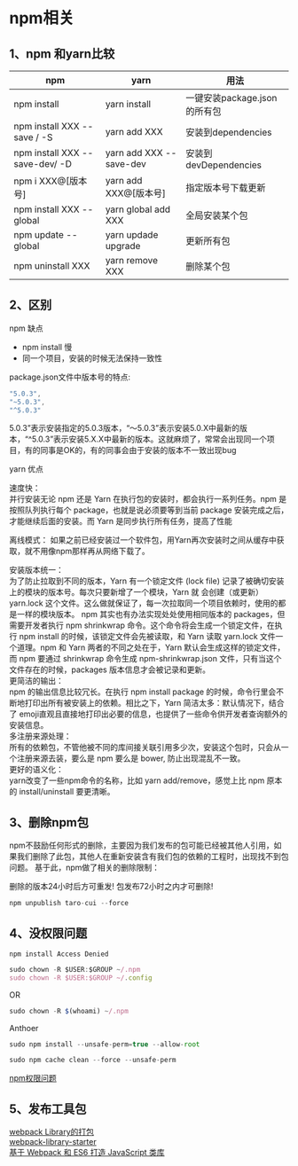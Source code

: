 # npm相关

## 1、npm 和yarn比较


| npm                            | yarn                    | 用法                         |
| ------------------------------ | ----------------------- | ---------------------------- |
| npm install                    | yarn install            | 一键安装package.json的所有包 |
| npm install XXX --save / -S    | yarn add XXX            | 安装到dependencies           |
| npm install XXX --save-dev/ -D | yarn add XXX --save-dev | 安装到devDependencies        |
| npm i XXX@[版本号]             | yarn add XXX@[版本号]   | 指定版本号下载更新           |
| npm install XXX --global       | yarn global add XXX     | 全局安装某个包               |
| npm update --global            | yarn updade upgrade     | 更新所有包                   |
| npm uninstall XXX              | yarn remove XXX         | 删除某个包                   |

## 2、区别
npm 缺点

- npm install 慢
- 同一个项目，安装的时候无法保持一致性
  
package.json文件中版本号的特点:

```js
"5.0.3",
"~5.0.3",
"^5.0.3"
```
5.0.3”表示安装指定的5.0.3版本，“～5.0.3”表示安装5.0.X中最新的版本，“^5.0.3”表示安装5.X.X中最新的版本。这就麻烦了，常常会出现同一个项目，有的同事是OK的，有的同事会由于安装的版本不一致出现bug

yarn 优点

速度快：  
  并行安装无论 npm 还是 Yarn 在执行包的安装时，都会执行一系列任务。npm 是按照队列执行每个 package，也就是说必须要等到当前 package 安装完成之后，才能继续后面的安装。而 Yarn 是同步执行所有任务，提高了性能
    
离线模式： 
  如果之前已经安装过一个软件包，用Yarn再次安装时之间从缓存中获取，就不用像npm那样再从网络下载了。
    
安装版本统一：  
  为了防止拉取到不同的版本，Yarn 有一个锁定文件 (lock file) 记录了被确切安装上的模块的版本号。每次只要新增了一个模块，Yarn 就    会创建（或更新）yarn.lock 这个文件。这么做就保证了，每一次拉取同一个项目依赖时，使用的都是一样的模块版本。
  npm 其实也有办法实现处处使用相同版本的 packages，但需要开发者执行 npm shrinkwrap 命令。这个命令将会生成一个锁定文件，在执行 npm install 的时候，该锁定文件会先被读取，和 Yarn 读取 yarn.lock 文件一个道理。npm 和 Yarn 两者的不同之处在于，Yarn 默认会生成这样的锁定文件，而 npm 要通过 shrinkwrap 命令生成 npm-shrinkwrap.json 文件，只有当这个文件存在的时候，packages 版本信息才会被记录和更新。  
更简洁的输出：  
  npm 的输出信息比较冗长。在执行 npm install package 的时候，命令行里会不断地打印出所有被安装上的依赖。相比之下，Yarn 简洁太多：默认情况下，结合了 emoji直观且直接地打印出必要的信息，也提供了一些命令供开发者查询额外的安装信息。  
多注册来源处理：  
   所有的依赖包，不管他被不同的库间接关联引用多少次，安装这个包时，只会从一个注册来源去装，要么是 npm 要么是 bower, 防止出现混乱不一致。  
更好的语义化：   
   yarn改变了一些npm命令的名称，比如 yarn add/remove，感觉上比 npm 原本的 install/uninstall 要更清晰。  

## 3、删除npm包

npm不鼓励任何形式的删除，主要因为我们发布的包可能已经被其他人引用，如果我们删除了此包，其他人在重新安装含有我们包的依赖的工程时，出现找不到包问题。
基于此，npm做了相关的删除限制：

删除的版本24小时后方可重发!
包发布72小时之内才可删除!

```js
npm unpublish taro-cui --force
```

## 4、没权限问题
`npm install Access Denied`

```js
sudo chown -R $USER:$GROUP ~/.npm
sudo chown -R $USER:$GROUP ~/.config
```
OR
```js
sudo chown -R $(whoami) ~/.npm
```

Anthoer

```js
sudo npm install --unsafe-perm=true --allow-root

sudo npm cache clean --force --unsafe-perm
```

[npm权限问题](https://igniz87.hatenablog.com/entry/2019/07/10/130254)


## 5、发布工具包

[webpack Library的打包](https://www.codercto.com/a/77978.html)  
[webpack-library-starter](https://github.com/krasimir/webpack-library-starter)  
[基于 Webpack 和 ES6 打造 JavaScript 类库](https://m.wang1314.com/doc/webapp/topic/14670647.html)

